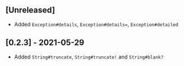 ## [Unreleased]

- Added `Exception#details`, `Exception#details=`, `Exception#detailed`

## [0.2.3] - 2021-05-29

- Added `String#truncate`, `String#truncate!` and `String#blank?`
